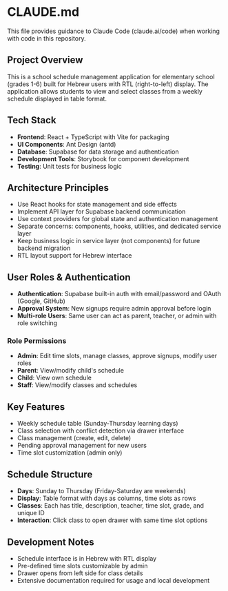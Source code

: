 # CLAUDE.md

This file provides guidance to Claude Code (claude.ai/code) when working with code in this repository.

## Project Overview

This is a school schedule management application for elementary school (grades 1-6) built for Hebrew users with RTL (right-to-left) display. The application allows students to view and select classes from a weekly schedule displayed in table format.

## Tech Stack

- **Frontend**: React + TypeScript with Vite for packaging
- **UI Components**: Ant Design (antd)
- **Database**: Supabase for data storage and authentication
- **Development Tools**: Storybook for component development
- **Testing**: Unit tests for business logic

## Architecture Principles

- Use React hooks for state management and side effects
- Implement API layer for Supabase backend communication
- Use context providers for global state and authentication management
- Separate concerns: components, hooks, utilities, and dedicated service layer
- Keep business logic in service layer (not components) for future backend migration
- RTL layout support for Hebrew interface

## User Roles & Authentication

- **Authentication**: Supabase built-in auth with email/password and OAuth (Google, GitHub)
- **Approval System**: New signups require admin approval before login
- **Multi-role Users**: Same user can act as parent, teacher, or admin with role switching

### Role Permissions
- **Admin**: Edit time slots, manage classes, approve signups, modify user roles
- **Parent**: View/modify child's schedule
- **Child**: View own schedule
- **Staff**: View/modify classes and schedules

## Key Features

- Weekly schedule table (Sunday-Thursday learning days)
- Class selection with conflict detection via drawer interface
- Class management (create, edit, delete)
- Pending approval management for new users
- Time slot customization (admin only)

## Schedule Structure

- **Days**: Sunday to Thursday (Friday-Saturday are weekends)
- **Display**: Table format with days as columns, time slots as rows
- **Classes**: Each has title, description, teacher, time slot, grade, and unique ID
- **Interaction**: Click class to open drawer with same time slot options

## Development Notes

- Schedule interface is in Hebrew with RTL display
- Pre-defined time slots customizable by admin
- Drawer opens from left side for class details
- Extensive documentation required for usage and local development
